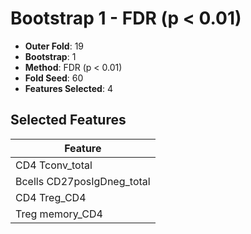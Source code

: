 # Bootstrap 1 - FDR (p < 0.01)

- **Outer Fold**: 19
- **Bootstrap**: 1
- **Method**: FDR (p < 0.01)
- **Fold Seed**: 60
- **Features Selected**: 4

## Selected Features

| Feature |
|---------|
| CD4 Tconv_total |
| Bcells CD27posIgDneg_total |
| CD4 Treg_CD4 |
| Treg memory_CD4 |
